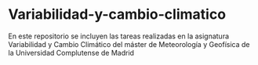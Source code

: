 # Variabilidad-y-cambio-climatico
En este repositorio se incluyen las tareas realizadas en la asignatura Variabilidad y Cambio Climático del máster de Meteorología y Geofísica de la Universidad Complutense de Madrid
